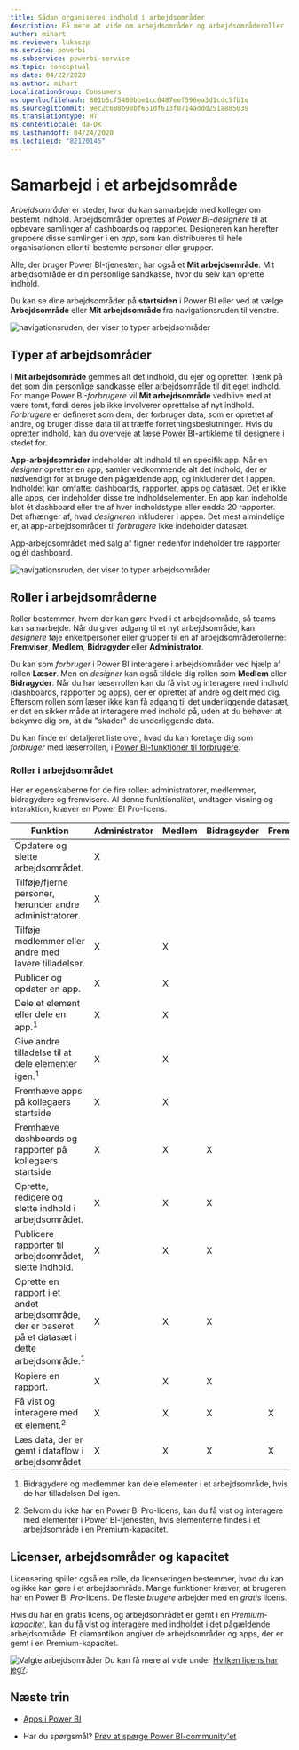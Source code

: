 ```yaml
---
title: Sådan organiseres indhold i arbejdsområder
description: Få mere at vide om arbejdsområder og arbejdsområderoller
author: mihart
ms.reviewer: lukaszp
ms.service: powerbi
ms.subservice: powerbi-service
ms.topic: conceptual
ms.date: 04/22/2020
ms.author: mihart
LocalizationGroup: Consumers
ms.openlocfilehash: 801b5cf5400bbe1cc0487eef596ea3d1cdc5fb1e
ms.sourcegitcommit: 9ec2c608b90bf651df613f0714addd251a885039
ms.translationtype: HT
ms.contentlocale: da-DK
ms.lasthandoff: 04/24/2020
ms.locfileid: "82120145"
---
```

# <a name="collaborate-in-workspaces"></a>Samarbejd i et arbejdsområde

 *Arbejdsområder* er steder, hvor du kan samarbejde med kolleger om bestemt indhold. Arbejdsområder oprettes af *Power BI-designere* til at opbevare samlinger af dashboards og rapporter. Designeren kan herefter gruppere disse samlinger i en *app*, som kan distribueres til hele organisationen eller til bestemte personer eller grupper. 

 Alle, der bruger Power BI-tjenesten, har også et **Mit arbejdsområde**.  Mit arbejdsområde er din personlige sandkasse, hvor du selv kan oprette indhold.

 Du kan se dine arbejdsområder på **startsiden** i Power BI eller ved at vælge **Arbejdsområde** eller **Mit arbejdsområde** fra navigationsruden til venstre.

 ![navigationsruden, der viser to typer arbejdsområder](media/end-user-workspaces/power-bi-home.png)

## <a name="types-of-workspaces"></a>Typer af arbejdsområder
I **Mit arbejdsområde** gemmes alt det indhold, du ejer og opretter. Tænk på det som din personlige sandkasse eller arbejdsområde til dit eget indhold. For mange Power BI-*forbrugere* vil **Mit arbejdsområde** vedblive med at være tomt, fordi deres job ikke involverer oprettelse af nyt indhold. *Forbrugere* er defineret som dem, der forbruger data, som er oprettet af andre, og bruger disse data til at træffe forretningsbeslutninger. Hvis du opretter indhold, kan du overveje at læse [Power BI-artiklerne til designere](../create-reports/index.yml) i stedet for.

**App-arbejdsområder** indeholder alt indhold til en specifik app. Når en *designer* opretter en app, samler vedkommende alt det indhold, der er nødvendigt for at bruge den pågældende app, og inkluderer det i appen. Indholdet kan omfatte: dashboards, rapporter, apps og datasæt. Det er ikke alle apps, der indeholder disse tre indholdselementer. En app kan indeholde blot ét dashboard eller tre af hver indholdstype eller endda 20 rapporter. Det afhænger af, hvad *designeren* inkluderer i appen. Det mest almindelige er, at app-arbejdsområder til *forbrugere* ikke indeholder datasæt.

App-arbejdsområdet med salg af figner nedenfor indeholder tre rapporter og ét dashboard. 

![navigationsruden, der viser to typer arbejdsområder](media/end-user-workspaces/power-bi-app-workspace.png)

## <a name="roles-in-the-workspaces"></a>Roller i arbejdsområderne

Roller bestemmer, hvem der kan gøre hvad i et arbejdsområde, så teams kan samarbejde.  Når du giver adgang til et nyt arbejdsområde, kan *designere* føje enkeltpersoner eller grupper til en af arbejdsområderollerne: **Fremviser**, **Medlem**, **Bidragyder** eller **Administrator**. 


Du kan som *forbruger* i Power BI interagere i arbejdsområder ved hjælp af rollen **Læser**. Men en *designer* kan også tildele dig rollen som **Medlem** eller **Bidragyder**. Når du har læserrollen kan du få vist og interagere med indhold (dashboards, rapporter og apps), der er oprettet af andre og delt med dig. Eftersom rollen som læser ikke kan få adgang til det underliggende datasæt, er det en sikker måde at interagere med indhold på, uden at du behøver at bekymre dig om, at du "skader" de underliggende data.


Du kan finde en detaljeret liste over, hvad du kan foretage dig som *forbruger* med læserrollen, i [Power BI-funktioner til forbrugere](end-user-features.md).


### <a name="workspace-roles"></a>Roller i arbejdsområdet
Her er egenskaberne for de fire roller: administratorer, medlemmer, bidragydere og fremvisere. Al denne funktionalitet, undtagen visning og interaktion, kræver en Power BI Pro-licens.

|Funktion   | Administrator  | Medlem  | Bidragsyder  | Fremviser |
|---|---|---|---|---|
| Opdatere og slette arbejdsområdet.  | X  |   |   |   | 
| Tilføje/fjerne personer, herunder andre administratorer.  | X  |   |   |   |
| Tilføje medlemmer eller andre med lavere tilladelser.  |  X | X  |   |   |
| Publicer og opdater en app. |  X | X  |   |   |
| Dele et element eller dele en app.<sup>1</sup> |  X | X  |   |   |
| Give andre tilladelse til at dele elementer igen.<sup>1</sup> |  X | X  |   |   |
| Fremhæve apps på kollegaers startside |  X | X  |   |   |
| Fremhæve dashboards og rapporter på kollegaers startside |  X | X  | X |   |
| Oprette, redigere og slette indhold i arbejdsområdet.  |  X | X  | X  |   |
| Publicere rapporter til arbejdsområdet, slette indhold.  |  X | X  | X  |   |
| Oprette en rapport i et andet arbejdsområde, der er baseret på et datasæt i dette arbejdsområde.<sup>1</sup> |  X | X  | X  |   |
| Kopiere en rapport. | X | X | X |  |
| Få vist og interagere med et element.<sup>2</sup> |  X | X  | X  | X  |
| Læs data, der er gemt i dataflow i arbejdsområdet | X | X | X | X |

1. Bidragydere og medlemmer kan dele elementer i et arbejdsområde, hvis de har tilladelsen Del igen.

2. Selvom du ikke har en Power BI Pro-licens, kan du få vist og interagere med elementer i Power BI-tjenesten, hvis elementerne findes i et arbejdsområde i en Premium-kapacitet.

## <a name="licensing-workspaces-and-capacity"></a>Licenser, arbejdsområder og kapacitet
Licensering spiller også en rolle, da licenseringen bestemmer, hvad du kan og ikke kan gøre i et arbejdsområde. Mange funktioner kræver, at brugeren har en Power BI *Pro*-licens. De fleste *brugere* arbejder med en *gratis* licens. 

Hvis du har en gratis licens, og arbejdsområdet er gemt i en *Premium-kapacitet*, kan du få vist og interagere med indholdet i det pågældende arbejdsområde. Et diamantikon angiver de arbejdsområder og apps, der er gemt i en Premium-kapacitet.

![Valgte arbejdsområder](media/end-user-workspaces/power-bi-diamond.png) Du kan få mere at vide under [Hvilken licens har jeg?](end-user-license.md).



## <a name="next-steps"></a>Næste trin
* [Apps i Power BI](end-user-apps.md)    

* Har du spørgsmål? [Prøv at spørge Power BI-community'et](https://community.powerbi.com/)

